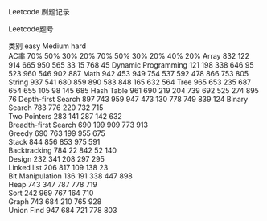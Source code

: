 
Leetcode 刷题记录



Leetcode题号											
											
											
类别		easy				Medium				hard	
AC率		70%	50%	30%	20%	70%	50%	30%	20%	40%	20%
Array		832	122	914	665	950	565	33	15	768	45
Dynamic Programming		121	198	338	646	95	523	960	546	902	887
Math		942	453	949	754	537	592	478	866	753	805
String		937	541	680	859	890	583	848	165	632	564
Tree		965	653	235	687	654	655	105	98	145	685
Hash Table		961	690	219	204	739	692	525	274	895	76
Depth-first Search		897	743	959	947	473	130	778	749	839	124
Binary Search		783	776	220	732	715					
Two Pointers		283	141	287	142	632					
Breadth-first Search		690	199	909	773	913					
Greedy		690	763	199	955	675					
Stack		844	856	853	975	591					
Backtracking		784	22	842	52	140					
Design		232	341	208	297	295					
Linked list		206	817	109	138	23					
Bit Manipulation		136	191	338	447	898					
Heap		743	347	787	778	719					
Sort		242	969	767	164	710					
Graph		743	684	210	765	928					
Union Find		947	684	721	778	803					
